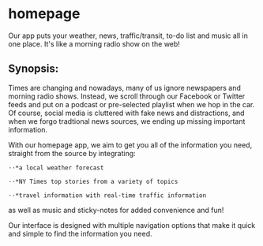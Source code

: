# homepage

Our app puts your weather, news, traffic/transit, to-do list and music all in one place. It's like a morning radio show on the web!

## Synopsis:

Times are changing and nowadays, many of us ignore newspapers and morning radio shows. Instead, we scroll through our Facebook or Twitter feeds and put on a podcast or pre-selected playlist when we hop in the car. Of course, social media is cluttered with fake news and distractions, and when we forgo tradtional news sources, we ending up missing important information. 

With our homepage app, we aim to get you all of the information you need, straight from the source by integrating: 

    ⋅⋅*a local weather forecast 

    ⋅⋅*NY Times top stories from a variety of topics

    ⋅⋅*travel information with real-time traffic information 

as well as music and sticky-notes for added convenience and fun! 

Our interface is designed with multiple navigation options that make it quick and simple to find the information you need. 


